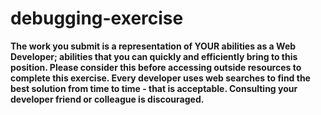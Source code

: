 # debugging-exercise  

**The work you submit is a representation of YOUR abilities as a Web Developer; abilities that you can quickly and efficiently bring to this position. Please consider this before accessing outside resources to complete this exercise. Every developer uses web searches to find the best solution from time to time - that is acceptable. Consulting your developer friend or colleague is discouraged.**
